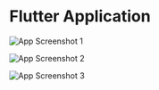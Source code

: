 # Flutter Application

![App Screenshot 1](assets/screenshot_one.png)

![App Screenshot 2](assets/screenshot2.png)

![App Screenshot 3](https://raw.githubusercontent.com/your-username/your-repo/main/assets/screenshot3.png)

